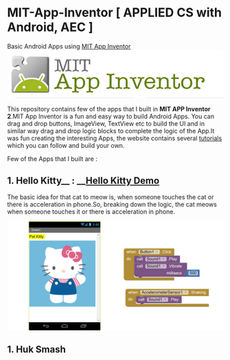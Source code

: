 # MIT-App-Inventor [ APPLIED CS with Android, AEC ]
Basic Android Apps using [MIT App Inventor](http://ai2.appinventor.mit.edu) 
<img src="https://github.com/SKKSaikia/MIT-App-Inventor/blob/master/Images/mit-app-inventor.png">

This repository contains few of the apps that I built in <b>MIT APP Inventor 2</b>.MIT App Inventor is a fun and easy way to build Android Apps. You can drag and drop buttons, ImageView, TextView etc to build the UI and in similar way drag and drop logic blocks to complete the logic of the App.It was fun creating the interesting Apps, the website contains several [tutorials](http://appinventor.mit.edu/explore/ai2/tutorials) which you can follow and build your own. 

Few of the Apps that I built are : 

<b>1. Hello Kitty</b>__ : __[Hello Kitty Demo](https://youtu.be/RV9cvNFkv_8)
--------------
The basic idea for that cat to meow is, when someone touches the cat or there is acceleration in phone.So, breaking down the logic, the cat meows when someone touches it or there is acceleration in phone.

<img src="https://github.com/SKKSaikia/MIT-App-Inventor/blob/master/Images/kitty.jpg">

<b>1. Huk Smash</b>
--------------
